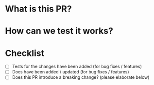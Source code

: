 # What is this PR?

# How can we test it works?

# Checklist
- [ ] Tests for the changes have been added (for bug fixes / features)
- [ ] Docs have been added / updated (for bug fixes / features)
- [ ] Does this PR introduce a breaking change? (please elaborate below)
